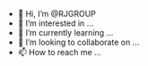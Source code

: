 - 👋 Hi, I’m @RJGROUP
- 👀 I’m interested in ...
- 🌱 I’m currently learning ...
- 💞️ I’m looking to collaborate on ...
- 📫 How to reach me ...

<!---
RJGROUP/RJGROUP is a ✨ special ✨ repository because its `README.md` (this file) appears on your GitHub profile.
You can click the Preview link to take a look at your changes.
--->
